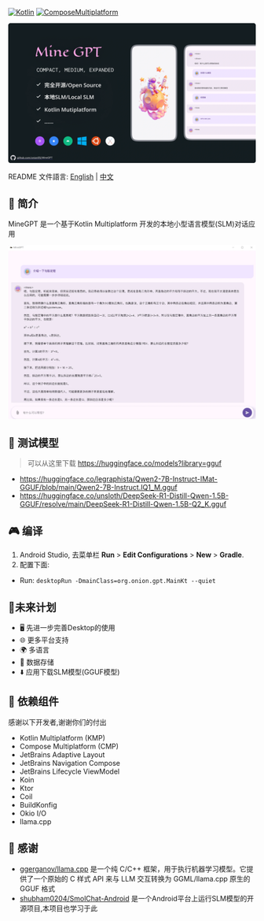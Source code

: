 [![Kotlin](https://img.shields.io/badge/Kotlin-2.1.0-blue.svg?style=flat&logo=kotlin)](https://kotlinlang.org)
[![ComposeMultiplatform](https://img.shields.io/badge/Compose_Multiplatform-1.7.3-blue.svg?style=flat)](https://www.jetbrains.com/compose-multiplatform/)

![ProjectBanner](docs/project_cover.webp)

README 文件語言: [English](/docs/README_EN.md) | [中文](/README.md)

## 📜 简介

MineGPT 是一个基于Kotlin Multiplatform 开发的本地小型语言模型(SLM)对话应用

![ProjectApp](docs/project_chat.webp)

## 💠 测试模型

> 可以从这里下载 https://huggingface.co/models?library=gguf

- https://huggingface.co/legraphista/Qwen2-7B-Instruct-IMat-GGUF/blob/main/Qwen2-7B-Instruct.IQ1_M.gguf
- https://huggingface.co/unsloth/DeepSeek-R1-Distill-Qwen-1.5B-GGUF/resolve/main/DeepSeek-R1-Distill-Qwen-1.5B-Q2_K.gguf

## 🎮 编译

1. Android Studio, 去菜单栏 **Run** > **Edit Configurations** > **New** > **Gradle**.
2. 配置下面:
- Run: `desktopRun -DmainClass=org.onion.gpt.MainKt --quiet`

## 🚀未来计划

- 🖥️ 先进一步完善Desktop的使用
- 🌐 更多平台支持
- 🌍 多语言
- 💾 数据存储
- ⬇️ 应用下载SLM模型(GGUF模型)

## 🧩 依赖组件
感谢以下开发者,谢谢你们的付出
- Kotlin Multiplatform (KMP)
- Compose Multiplatform (CMP)
- JetBrains Adaptive Layout
- JetBrains Navigation Compose
- JetBrains Lifecycle ViewModel
- Koin
- Ktor
- Coil
- BuildKonfig
- Okio I/O
- llama.cpp

## 🙏 感谢

* [ggerganov/llama.cpp](https://github.com/ggerganov/llama.cpp) 是一个纯 C/C++ 框架，用于执行机器学习模型。它提供了一个原始的 C 样式 API 来与 LLM 交互转换为 GGML/llama.cpp 原生的 GGUF 格式
* [shubham0204/SmolChat-Android](https://github.com/shubham0204/SmolChat-Android) 是一个Android平台上运行SLM模型的开源项目,本项目也学习于此

